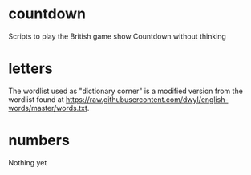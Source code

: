 # countdown
Scripts to play the British game show Countdown without thinking

# letters
The wordlist used as "dictionary corner" is a modified version from the wordlist found at https://raw.githubusercontent.com/dwyl/english-words/master/words.txt.

# numbers
Nothing yet
